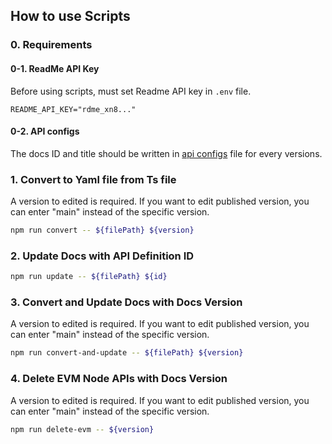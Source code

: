 ## How to use Scripts
### 0. Requirements 
#### 0-1. ReadMe API Key
Before using scripts, must set Readme API key in `.env` file.
```
README_API_KEY="rdme_xn8..."
```
#### 0-2. API configs
The docs ID and title should be written in [api configs](configs/api.configs.ts) file for every versions.


### 1. Convert to Yaml file from Ts file
A version to edited is required. If you want to edit published version, you can enter "main" instead of the specific version.
```sh
npm run convert -- ${filePath} ${version}
```

### 2. Update Docs with API Definition ID

```sh
npm run update -- ${filePath} ${id}
```

### 3. Convert and Update Docs with Docs Version
A version to edited is required. If you want to edit published version, you can enter "main" instead of the specific version.
```sh
npm run convert-and-update -- ${filePath} ${version}
```

### 4. Delete EVM Node APIs with Docs Version
A version to edited is required. If you want to edit published version, you can enter "main" instead of the specific version.
```sh
npm run delete-evm -- ${version}
```